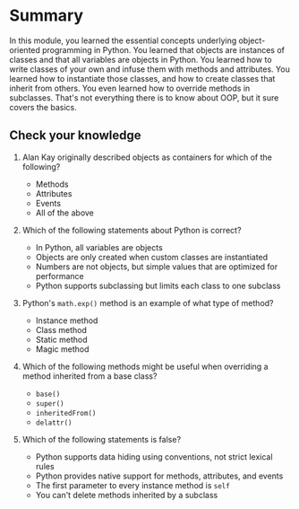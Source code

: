 # Summary

In this module, you learned the essential concepts underlying object-oriented programming in Python. You learned that objects are instances of classes and that all variables are objects in Python. You learned how to write classes of your own and infuse them with methods and attributes. You learned how to instantiate those classes, and how to create classes that inherit from others. You even learned how to override methods in subclasses. That's not everything there is to know about OOP, but it sure covers the basics.

## Check your knowledge

1. Alan Kay originally described objects as containers for which of the following?
	- Methods
	- Attributes
	- Events
	- All of the above

1. Which of the following statements about Python is correct?
	- In Python, all variables are objects
	- Objects are only created when custom classes are instantiated
	- Numbers are not objects, but simple values that are optimized for performance
	- Python supports subclassing but limits each class to one subclass
	
1. Python's `math.exp()` method is an example of what type of method?
	- Instance method
	- Class method
	- Static method
	- Magic method

1. Which of the following methods might be useful when overriding a method inherited from a base class?
	- `base()`
	- `super()`
	- `inheritedFrom()`
	- `delattr()`

1. Which of the following statements is false?

	- Python supports data hiding using conventions, not strict lexical rules
	- Python provides native support for methods, attributes, and events
	- The first parameter to every instance method is `self`
	- You can't delete methods inherited by a subclass
